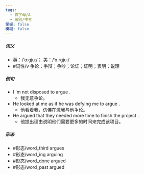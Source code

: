 ```yaml
---
tags:
  - 首字母/A
  - 级别/中考
掌握: false
模糊: false
---
```

##### 词义
- 英：/ˈɑːɡjuː/； 美：/ˈɑːrɡjuː/
- #词性/v  争论；争辩；争吵；论证；证明；表明；说理
##### 例句
- I 'm not disposed to argue .
	- 我无意争论。
- He looked at me as if he was defying me to argue .
	- 他看着我，仿佛在激我与他争论。
- He argued that they needed more time to finish the project .
	- 他提出理由说明他们需要更多的时间来完成该项目。
##### 形态
- #形态/word_third argues
- #形态/word_ing arguing
- #形态/word_done argued
- #形态/word_past argued

